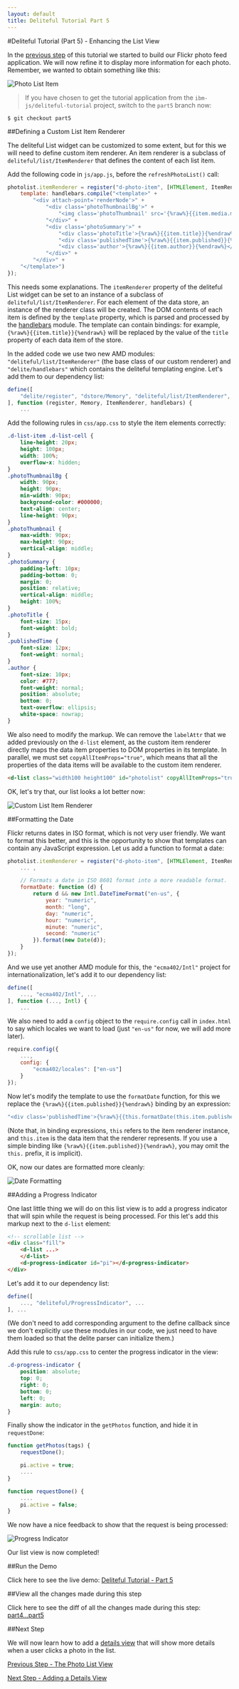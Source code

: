 ```yaml
---
layout: default
title: Deliteful Tutorial Part 5
---
```

#Deliteful Tutorial (Part 5) - Enhancing the List View

In the [previous step](Part4ListView.md) of this tutorial we started to build our Flickr photo feed application.
We will now refine it to display more information for each photo. Remember, we wanted to obtain something like this:

![Photo List Item](images/itemsketch.png)

> If you have chosen to get the tutorial application from the `ibm-js/deliteful-tutorial` project,
switch to the `part5` branch now:
```
$ git checkout part5
```

##Defining a Custom List Item Renderer

The deliteful List widget can be customized to some extent, but for this we will need to define custom item renderer.
An item renderer is a subclass of `deliteful/list/ItemRenderer` that defines the content of each list item.

Add the following code in `js/app.js`, before the `refreshPhotoList()` call:

```js
photolist.itemRenderer = register("d-photo-item", [HTMLElement, ItemRenderer], {
	template: handlebars.compile("<template>" +
		"<div attach-point='renderNode'>" +
			"<div class='photoThumbnailBg'>" +
				"<img class='photoThumbnail' src='{%raw%}{{item.media.m}}{%endraw%}'>" +
			"</div>" +
			"<div class='photoSummary'>" +
				"<div class='photoTitle'>{%raw%}{{item.title}}{%endraw%}</div>" +
				"<div class='publishedTime'>{%raw%}{{item.published}}{%endraw%}</div>" +
				"<div class='author'>{%raw%}{{item.author}}{%endraw%}</div>" + 
			"</div>" +
		"</div>" +
	"</template>")
});
```

This needs some explanations. The `itemRenderer` property of the deliteful List widget can be set to an instance of a
subclass of `deliteful/list/ItemRenderer`. For each element of the data store, an instance of the renderer class
will be created. The DOM contents of each item is defined by the `template` property,
which is parsed and processed by the [handlebars](http://ibm-js.github.io/delite/docs/master/handlebars.html)
module. The template can contain bindings: for example, `{%raw%}{{item.title}}{%endraw%}` will be replaced by the value of the `title`
property of each data item of the store.

In the added code we use two new AMD modules: `"deliteful/list/ItemRenderer"` (the base class of our
custom renderer) and `"delite/handlebars"` which contains the deliteful templating engine. Let's add them to
our dependency list:

```js
define([
	"delite/register", "dstore/Memory", "deliteful/list/ItemRenderer", "delite/handlebars", ...
], function (register, Memory, ItemRenderer, handlebars) {
    ...
```

Add the following rules in `css/app.css` to style the item elements correctly:

```css
.d-list-item .d-list-cell {
    line-height: 20px;
    height: 100px;
    width: 100%;
    overflow-x: hidden;
}
.photoThumbnailBg {
    width: 90px;
    height: 90px;
    min-width: 90px;
    background-color: #000000;
    text-align: center;
    line-height: 90px;
}
.photoThumbnail {
    max-width: 90px;
    max-height: 90px;
    vertical-align: middle;
}
.photoSummary {
    padding-left: 10px;
    padding-bottom: 0;
    margin: 0;
    position: relative;
    vertical-align: middle;
    height: 100%;
}
.photoTitle {
    font-size: 15px;
    font-weight: bold;
}
.publishedTime {
    font-size: 12px;
    font-weight: normal;
}
.author {
    font-size: 10px;
    color: #777;
    font-weight: normal;
    position: absolute;
    bottom: 0;
    text-overflow: ellipsis;
    white-space: nowrap;
}
```

We also need to modify the markup. We can remove the `labelAttr` that we added previously on the `d-list` element,
as the custom item renderer directly maps the data item properties to DOM properties in its template. In parallel,
we must set `copyAllItemProps="true"`, which means that all the properties of the data items will be available to the
custom item renderer.

```html
<d-list class="width100 height100" id="photolist" copyAllItemProps="true">
```

OK, let's try that, our list looks a lot better now:

![Custom List Item Renderer](images/itemrenderer1.png)

##Formatting the Date

Flickr returns dates in ISO format, which is not very user friendly. We want to format this better,
and this is the opportunity to show that templates can contain any JavaScript expression. Let us add a function to
format a date:

```js
photolist.itemRenderer = register("d-photo-item", [HTMLElement, ItemRenderer], {
	... ,

	// Formats a date in ISO 8601 format into a more readable format.
	formatDate: function (d) {
		return d && new Intl.DateTimeFormat("en-us", {
			year: "numeric",
			month: "long",
			day: "numeric",
			hour: "numeric",
			minute: "numeric",
			second: "numeric"
		}).format(new Date(d));
	}
});
```

And we use yet another AMD module for this, the `"ecma402/Intl"` project for internationalization,
let's add it to our dependency list:

```js
define([
	..., "ecma402/Intl", ...
], function (..., Intl) {
    ...
```

We also need to add a `config` object to the `require.config` call in `index.html` to say
which locales we want to load (just `"en-us"` for now, we will add more later).

```js
require.config({
	...,
	config: {
		"ecma402/locales": ["en-us"]
	}
});
```

Now let's modify the template to use the `formatDate` function, for this we replace the `{%raw%}{{item.published}}{%endraw%}` binding
by an expression:

```js
"<div class='publishedTime'>{%raw%}{{this.formatDate(this.item.published)}}{%endraw%}</div>" +
```

(Note that, in binding expressions, `this` refers to the item renderer instance, and `this.item` is the data item
that the renderer represents. If you use a simple binding like `{%raw%}{{item.published}}{%endraw%}`, you may omit the `this.` prefix,
it is implicit).

OK, now our dates are formatted more cleanly:

![Date Formatting](images/itemrenderer2.png)

##Adding a Progress Indicator

One last little thing we will do on this list view is to add a progress indicator that will spin while the request is
being processed. For this let's add this markup next to the `d-list` element:

```html
<!-- scrollable list -->
<div class="fill">
	<d-list ...>
	</d-list>
	<d-progress-indicator id="pi"></d-progress-indicator>
</div>
```

Let's add it to our dependency list:

```js
define([
	..., "deliteful/ProgressIndicator", ...
], ...
```

(We don't need to add corresponding argument to the define callback since we don't explicitly use these
modules in our code, we just need to have them loaded so that the delite parser can initialize them.)


Add this rule to `css/app.css` to center the progress indicator in the view:

```css
.d-progress-indicator {
    position: absolute;
    top: 0;
    right: 0;
    bottom: 0;
    left: 0;
    margin: auto;
}
```

Finally show the indicator in the `getPhotos` function, and hide it in `requestDone`:

```js
function getPhotos(tags) {
	requestDone();

	pi.active = true;
	....
}

function requestDone() {
	....
	pi.active = false;
}
```

We now have a nice feedback to show that the request is being processed:

![Progress Indicator](images/progressindicator.png)

Our list view is now completed!

##Run the Demo

Click here to see the live demo:
[Deliteful Tutorial - Part 5](http://ibm-js.github.io/deliteful-tutorial/runnable/part5/index.html)

##View all the changes made during this step

Click here to see the diff of all the changes made during this step:
[part4...part5](https://github.com/ibm-js/deliteful-tutorial/compare/part4...part5)

##Next Step

We will now learn how to add a [details view](Part6DetailsView.md) that will show more details when a user clicks a
photo
in the list.

[Previous Step - The Photo List View](Part4ListView.md)

[Next Step - Adding a Details View](Part6DetailsView.md)

